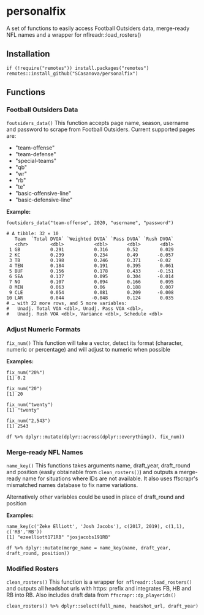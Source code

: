 # personalfix


A set of functions to easily access Football Outsiders data, merge-ready
NFL names and a wrapper for nflreadr::load_rosters()

## Installation

```{r eval = FALSE}
if (!require("remotes")) install.packages("remotes")
remotes::install_github("SCasanova/personalfix")
```


## Functions

### Football Outsiders Data
`foutsiders_data()`
This function accepts page name, season, username and password to scrape from 
Football Outsiders. 
Current supported pages are:

  * "team-offense"
  * "team-defense"
  * "special-teams"
  * "qb"
  * "wr"
  * "rb"
  * "te"
  * "basic-offensive-line"
  * "basic-defensive-line"

**Example:**
```{r}
foutsiders_data("team-offense", 2020, "username", "password")

# A tibble: 32 × 10
   Team  `Total DVOA` `Weighted DVOA` `Pass DVOA` `Rush DVOA`
   <chr>        <dbl>           <dbl>       <dbl>       <dbl>
 1 GB           0.291           0.316       0.52        0.029
 2 KC           0.239           0.234       0.49       -0.057
 3 TB           0.198           0.246       0.371      -0.02 
 4 TEN          0.184           0.191       0.395       0.061
 5 BUF          0.156           0.178       0.433      -0.151
 6 SEA          0.137           0.095       0.304      -0.014
 7 NO           0.107           0.094       0.166       0.095
 8 MIN          0.063           0.06        0.188       0.007
 9 CLE          0.054           0.081       0.209      -0.008
10 LAR          0.044          -0.048       0.124       0.035
# … with 22 more rows, and 5 more variables:
#   Unadj. Total VOA <dbl>, Unadj. Pass VOA <dbl>,
#   Unadj. Rush VOA <dbl>, Variance <dbl>, Schedule <dbl>
```

### Adjust Numeric Formats
`fix_num()`
This function will take a vector, detect its format (character, numeric or percentage) and will adjust to numeric when possible

**Examples:**
```{r}
fix_num("20%")
[1] 0.2

fix_num("20")
[1] 20

fix_num("twenty")
[1] "twenty"

fix_num("2,543")
[1] 2543

df %>% dplyr::mutate(dplyr::across(dplyr::everything(), fix_num))
```
### Merge-ready NFL Names
 `name_key()`
This functions takes arguments name, draft_year, draft_round and position 
(easily obtainable from `clean_rosters()`) and outputs a merge-ready name for 
situations where IDs are not available. It also uses ffscrapr's mismatched names
database to fix name variations. 

Alternatively other variables could be used in place of draft_round and position

**Examples:**
```{r}
name_key(c('Zeke Elliott', 'Josh Jacobs'), c(2017, 2019), c(1,1), c('RB','RB'))
[1] "ezeelliott171RB" "josjacobs191RB" 

df %>% dplyr::mutate(merge_name = name_key(name, draft_year, draft_round, position))
```


### Modified Rosters
`clean_rosters()`
This function is a wrapper for` nflreadr::load_rosters()` and outputs all
headshot urls with https: prefix and integrates FB, HB and RB into RB.
Also includes draft data from `ffscrapr::dp_playerids()`

```{r}
clean_rosters() %>% dplyr::select(full_name, headshot_url, draft_year)
```



